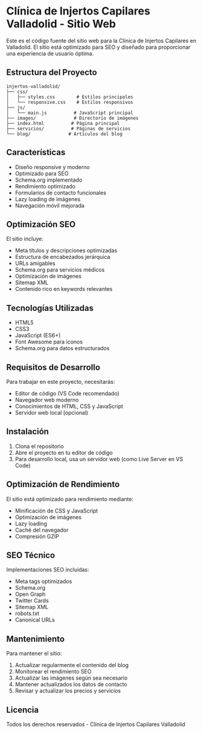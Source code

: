 # Clínica de Injertos Capilares Valladolid - Sitio Web

Este es el código fuente del sitio web para la Clínica de Injertos Capilares en Valladolid. El sitio está optimizado para SEO y diseñado para proporcionar una experiencia de usuario óptima.

## Estructura del Proyecto

```
injertos-valladolid/
├── css/
│   ├── styles.css        # Estilos principales
│   └── responsive.css    # Estilos responsivos
├── js/
│   └── main.js          # JavaScript principal
├── images/              # Directorio de imágenes
├── index.html          # Página principal
├── servicios/          # Páginas de servicios
└── blog/              # Artículos del blog
```

## Características

- Diseño responsive y moderno
- Optimizado para SEO
- Schema.org implementado
- Rendimiento optimizado
- Formularios de contacto funcionales
- Lazy loading de imágenes
- Navegación móvil mejorada

## Optimización SEO

El sitio incluye:
- Meta títulos y descripciones optimizadas
- Estructura de encabezados jerárquica
- URLs amigables
- Schema.org para servicios médicos
- Optimización de imágenes
- Sitemap XML
- Contenido rico en keywords relevantes

## Tecnologías Utilizadas

- HTML5
- CSS3
- JavaScript (ES6+)
- Font Awesome para iconos
- Schema.org para datos estructurados

## Requisitos de Desarrollo

Para trabajar en este proyecto, necesitarás:

- Editor de código (VS Code recomendado)
- Navegador web moderno
- Conocimientos de HTML, CSS y JavaScript
- Servidor web local (opcional)

## Instalación

1. Clona el repositorio
2. Abre el proyecto en tu editor de código
3. Para desarrollo local, usa un servidor web (como Live Server en VS Code)

## Optimización de Rendimiento

El sitio está optimizado para rendimiento mediante:
- Minificación de CSS y JavaScript
- Optimización de imágenes
- Lazy loading
- Caché del navegador
- Compresión GZIP

## SEO Técnico

Implementaciones SEO incluidas:
- Meta tags optimizados
- Schema.org
- Open Graph
- Twitter Cards
- Sitemap XML
- robots.txt
- Canonical URLs

## Mantenimiento

Para mantener el sitio:
1. Actualizar regularmente el contenido del blog
2. Monitorear el rendimiento SEO
3. Actualizar las imágenes según sea necesario
4. Mantener actualizados los datos de contacto
5. Revisar y actualizar los precios y servicios

## Licencia

Todos los derechos reservados - Clínica de Injertos Capilares Valladolid
